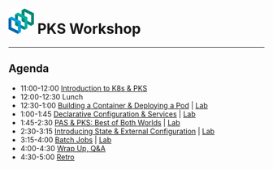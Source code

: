 # <img src="/images/pks.png"  width="50" height="50">  PKS Workshop

---
## Agenda
- 11:00-12:00 [Introduction to K8s & PKS](https://docs.google.com/presentation/d/1-5r4rS6iRa9c38D0FjrVy4V3rNSPpDpWoLXWIMBwI3U/edit?usp=sharing)
- 12:00-12:30 Lunch
- 12:30-1:00 [Building a Container & Deploying a Pod](https://docs.google.com/presentation/d/1uAOX2hsxi6Erg0E8Fv-8D_EF93hBIL9nLxr4ZKXqofE/edit?usp=sharing) | [Lab](/labs/deploying_container.md)
- 1:00-1:45 [Declarative Configuration & Services](https://docs.google.com/presentation/d/1-ZTksfQ42jj-qQLIJjoqIeFtr3oF9Me4gdmu-spGwbk/edit?usp=sharing)  | [Lab](/labs/declarative_config.md)
- 1:45-2:30 [PAS & PKS: Best of Both Worlds](/) | [Lab](/labs/pas_pks.md)
- 2:30-3:15 [Introducing State & External Configuration](https://docs.google.com/presentation/d/1DY9oBHGw3C1B30tmTBVQKcan32mwNH9duu8fUKCyJHA/edit?usp=sharing) | [Lab](/labs/state_external_config.md)
- 3:15-4:00 [Batch Jobs](https://docs.google.com/presentation/d/13A3-x_Rn3kLhooFuDRzZgWO4fB_VizC14azOA7oENNU/edit?usp=sharing) | [Lab](/labs/batch_jobs.md)
- 4:00-4:30 [Wrap Up, Q&A](/)
- 4:30-5:00 [Retro](/)
